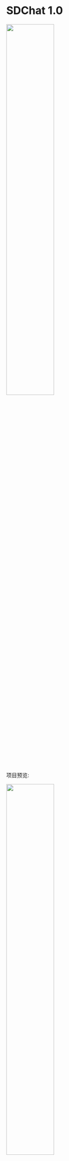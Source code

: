 # SDChat 1.0
 

 <img src="https://github.com/SlowDony/SDChat/blob/master/SDChat/SDChat.png" width="50%" height="50%">
 

项目预览:

<img src="https://github.com/SlowDony/SDChat/blob/master/SDChat/SDChat.gif" width="50%" height="50%">



 

SDChat 简单的聊天UI控件
---
目前实现

  * 基本聊天对话业务,
  * 聊天对话UI布局,
  * 表情键盘弹出,
  * 支持emoji表情.

待完成
  
  * 图文混排,
  * 表情键盘弹出的优化,
  * 支持png格式表情,
  * 拍照上传图片.
  
未来
  
  * 完善SDChat



我的邮箱：devslowdony@gmail.com 

如果有好的建议或者意见 ,欢迎指出 , 您的支持是对我最大的鼓励,谢谢. 求STAR ..😆

